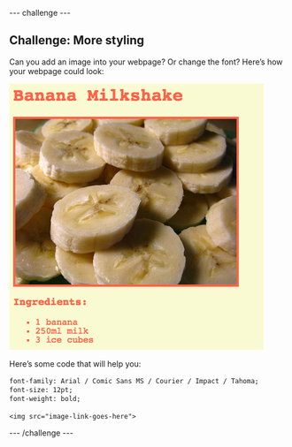 \--- challenge \---

## Challenge: More styling

Can you add an image into your webpage? Or change the font? Here’s how your webpage could look:

![skærmbillede](images/recipe-final.png)

Here’s some code that will help you:

    font-family: Arial / Comic Sans MS / Courier / Impact / Tahoma;
    font-size: 12pt;
    font-weight: bold;
    
    <img src="image-link-goes-here">
    

\--- /challenge \---